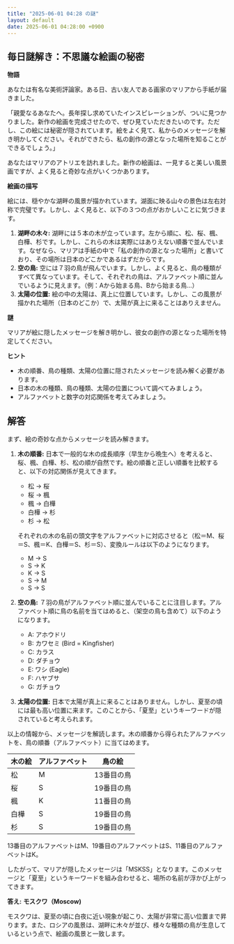 ```yaml
---
title: "2025-06-01 04:28 の謎"
layout: default
date: 2025-06-01 04:28:00 +0900
---
```

## 毎日謎解き：不思議な絵画の秘密

**物語**

あなたは有名な美術評論家。ある日、古い友人である画家のマリアから手紙が届きました。

「親愛なるあなたへ。長年探し求めていたインスピレーションが、ついに見つかりました。新作の絵画を完成させたので、ぜひ見ていただきたいのです。ただし、この絵には秘密が隠されています。絵をよく見て、私からのメッセージを解き明かしてください。それができたら、私の創作の源となった場所を知ることができるでしょう。」

あなたはマリアのアトリエを訪れました。新作の絵画は、一見すると美しい風景画ですが、よく見ると奇妙な点がいくつかあります。

**絵画の描写**

絵には、穏やかな湖畔の風景が描かれています。湖面に映る山々の景色は左右対称で完璧です。しかし、よく見ると、以下の３つの点がおかしいことに気づきます。

1.  **湖畔の木々:** 湖畔には５本の木が立っています。左から順に、松、桜、楓、白樺、杉です。しかし、これらの木は実際にはありえない順番で並んでいます。なぜなら、マリアは手紙の中で「私の創作の源となった場所」と書いており、その場所は日本のどこかであるはずだからです。
2.  **空の鳥:** 空には７羽の鳥が飛んでいます。しかし、よく見ると、鳥の種類がすべて異なっています。そして、それぞれの鳥は、アルファベット順に並んでいるように見えます。（例：Aから始まる鳥、Bから始まる鳥…）
3.  **太陽の位置:** 絵の中の太陽は、真上に位置しています。しかし、この風景が描かれた場所（日本のどこか）で、太陽が真上に来ることはありえません。

**謎**

マリアが絵に隠したメッセージを解き明かし、彼女の創作の源となった場所を特定してください。

**ヒント**

*   木の順番、鳥の種類、太陽の位置に隠されたメッセージを読み解く必要があります。
*   日本の木の種類、鳥の種類、太陽の位置について調べてみましょう。
*   アルファベットと数字の対応関係を考えてみましょう。

## 解答

まず、絵の奇妙な点からメッセージを読み解きます。

1.  **木の順番:** 日本で一般的な木の成長順序（早生から晩生へ）を考えると、桜、楓、白樺、杉、松の順が自然です。絵の順番と正しい順番を比較すると、以下の対応関係が見えてきます。

    *   松 → 桜
    *   桜 → 楓
    *   楓 → 白樺
    *   白樺 → 杉
    *   杉 → 松

    それぞれの木の名前の頭文字をアルファベットに対応させると（松＝M、桜＝S、楓＝K、白樺＝S、杉＝S）、変換ルールは以下のようになります。

    *   M → S
    *   S → K
    *   K → S
    *   S → M
    *   S → S

2.  **空の鳥:** ７羽の鳥がアルファベット順に並んでいることに注目します。アルファベット順に鳥の名前を当てはめると、（架空の鳥も含めて）以下のようになります。

    *   A: アホウドリ
    *   B: カワセミ (Bird = Kingfisher)
    *   C: カラス
    *   D: ダチョウ
    *   E: ワシ (Eagle)
    *   F: ハヤブサ
    *   G: ガチョウ

3.  **太陽の位置:** 日本で太陽が真上に来ることはありません。しかし、夏至の頃には最も高い位置に来ます。このことから、「夏至」というキーワードが隠されていると考えられます。

以上の情報から、メッセージを解読します。木の順番から得られたアルファベットを、鳥の順番（アルファベット）に当てはめます。

| 木の絵 | アルファベット | 鳥の絵 |
|-----|-----|-----|
| 松 | M | 13番目の鳥 |
| 桜 | S | 19番目の鳥 |
| 楓 | K | 11番目の鳥 |
| 白樺 | S | 19番目の鳥 |
| 杉 | S | 19番目の鳥 |

13番目のアルファベットはM、19番目のアルファベットはS、11番目のアルファベットはK。

したがって、マリアが隠したメッセージは「MSKSS」となります。このメッセージと「夏至」というキーワードを組み合わせると、場所の名前が浮かび上がってきます。

**答え:** **モスクワ（Moscow)**

モスクワは、夏至の頃に白夜に近い現象が起こり、太陽が非常に高い位置まで昇ります。また、ロシアの風景は、湖畔に木々が並び、様々な種類の鳥が生息しているという点で、絵画の風景と一致します。
